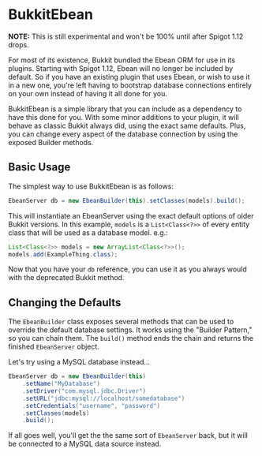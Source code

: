 BukkitEbean
==========

**NOTE:** This is still experimental and won't be 100% until after Spigot 1.12 drops.

For most of its existence, Bukkit bundled the Ebean ORM for use in its plugins. Starting with Spigot 1.12, Ebean will no longer be included by default. So if you have an existing plugin that uses Ebean, or wish to use it in a new one, you're left having to bootstrap database connections entirely on your own instead of having it all done for you.

BukkitEbean is a simple library that you can include as a dependency to have this done for you. With some minor additions to your plugin, it will behave as classic Bukkit always did, using the exact same defaults. Plus, you can change every aspect of the database connection by using the exposed Builder methods.


Basic Usage
-----------

The simplest way to use BukkitEbean is as follows:

```java
EbeanServer db = new EbeanBuilder(this).setClasses(models).build();
```

This will instantiate an EbeanServer using the exact default options of older Bukkit versions. In this example, `models` is a `List<Class<?>>` of every entity class that will be used as a database model. e.g.:

```java
List<Class<?>> models = new ArrayList<Class<?>>();
models.add(ExampleThing.class);
```

Now that you have your `db` reference, you can use it as you always would with the deprecated Bukkit method.


Changing the Defaults
---------------------

The `EbeanBuilder` class exposes several methods that can be used to override the default database settings. It works using the "Builder Pattern," so you can chain them. The `build()` method ends the chain and returns the finished `EbeanServer` object.

Let's try using a MySQL database instead...

```java
EbeanServer db = new EbeanBuilder(this)
    .setName("MyDatabase")
    .setDriver("com.mysql.jdbc.Driver")
    .setURL("jdbc:mysql://localhost/somedatabase")
    .setCredentials("username", "password")
    .setClasses(models)
    .build();
```

If all goes well, you'll get the the same sort of `EbeanServer` back, but it will be connected to a MySQL data source instead.
